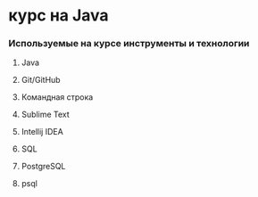 # курс на Java

### Используемые на курсе инструменты и технологии

1. Java 

2. Git/GitHub 

3. Командная строка 

4. Sublime Text 

5. Intellij IDEA 

6. SQL 

7. PostgreSQL 

8. psql


